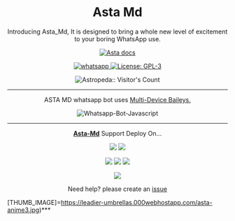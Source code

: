 <h1 align="center"> Asta Md </h1> 
<p align="center"> Introducing Asta_Md, It is designed to bring a whole new level of excitement to your boring WhatsApp use. </p>

<p align="center">
  <a href="https://github.com/Astropeda">
    <img alt="Asta docs" src="https://leadier-umbrellas.000webhostapp.com/asta-anime3.jpg">
  </a>
</p>
    
   
   
<p align="center">
  <a href="https://wa.me/+2348039607375?text=Hi+Bro--+I+Need+Help.+I+messaged+you+from+Asta-Md+Repo" target="_blank">
    <img alt="whatsapp" src="https://img.shields.io/badge/ Whatsapp -25D366?style=for-the-badge&logo=whatsapp&logoColor=white" />
  </a>
  <a aria-label="Asta_Md is free to use" href="https://github.com/Astropeda/Asta-Md/blob/main/LICENCE" target="_blank">
    <img alt="License: GPL-3" src="https://badges.frapsoft.com/os/gpl/gpl.png?v=103)](https://opensource.org/licenses/GPL-3.0/" target="_blank" />
  </a>
  <a aria-label="Asta_Md is free to use" href="https://github.com/Astropeda" target="_blank">
  </a>

</p>
<p align="center"><img src="https://profile-counter.glitch.me/{Astropeda}/count.svg" alt="Astropeda:: Visitor's Count" /></p>

---




<p align="center"> ASTA MD whatsapp bot uses
  <a href="https://github.com/adiwajshing/Baileys">Multi-Device Baileys.</a>
</p>
<p align="center">
  <img title="Whatsapp-Bot-Javascript" src="https://img.shields.io/badge/Javascript-363303?style=for-the-badge&logo=javascript&logoColor=c6c631"></img>
</p>

---

<p align="center">
  <a href="https://github.com/Astropeda/Asta-Md"><b>Asta-Md</b></a> Support Deploy On...
</p>

<p align="center">
  <a href="https://github.com/Astropeda/Asta-Md/blob/main/temp/deploy-on-vps.md"><img src="https://img.shields.io/badge/self hosting-3d1513?style=for-the-badge&logo=serverless&logoColor=FD5750"></a>
  <a href="https://railway.app/template/GZOvIe?referralCode=wVDLrh"><img src="https://img.shields.io/badge/railway-3e164f?style=for-the-badge&logo=railway&logoColor=0B0D0E"></a>
</p>
<p align="center">
  <a href="#"><img src="https://img.shields.io/badge/heroku-9d7acc?style=for-the-badge&logo=heroku&logoColor=430098"></a>
  <a href="#"><img src="https://img.shields.io/badge/replit-253c99?style=for-the-badge&logo=replit&logoColor=F26207"></a>
  <a href="https://app.koyeb.com/apps/deploy?type=git&repository=github.com/Astropeda/Asta-Md-Md&branch=main&env[SESSION_ID]&env[OWNER_NUMBER]=923184474176&env[MONGODB_URI]&&env[OWNER_NAME]=Suhail&env[KOYEB_API]&env[PREFIX]=.&env[WAPRESENCE]&env[AUTO_READ_STATUS]=false&env[DISABLE_PM]=false&env[PACK_AUTHER]=whatsapp+bot&env[PACK_NAME]=Suhail+MD&env[STYLE]=0&env[MODE]=private&env[READ_MESSAGE]=false&env[THEME]=SUHAIL&env[WARN_COUNT]=3&env[BLOCK_JID]=null&env[TIME_ZONE]=Asia/Karachi&name=suhail-md&env[KOYEB_NAME]=suhail-md&env[SUDO]=null&env[THUMB_IMAGE]=https://i.imgur.com/NpA3ZsJ.jpeg"><img src="https://img.shields.io/badge/koyeb-033604?style=for-the-badge&logo=koyeb&logoColor=white"></a>
</p>
<p align="center">
  <a href="https://leadier-umbrellas.000webhostapp.com/asta-anime3.jpg"><img src="https://img.shields.io/badge/CodeSpace-green?colorA=%23ff000&colorB=%23017e40&style=for-the-badge&logo=git&logoColor=white"></a>
</p>
<p align="center">Need help? please create an <a href="https://github.com/Astropeda/Asta-Md/issues">issue</a></p>


 

   
 
[THUMB_IMAGE]=https://leadier-umbrellas.000webhostapp.com/asta-anime3.jpg)***
